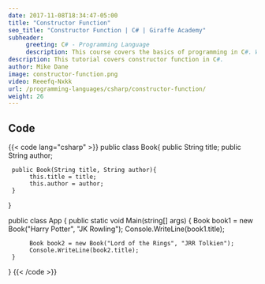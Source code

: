 ```yaml
---
date: 2017-11-08T18:34:47-05:00
title: "Constructor Function"
seo_title: "Constructor Function | C# | Giraffe Academy"
subheader:
     greeting: C# - Programming Language
     description: This course covers the basics of programming in C#. Work your way through the videos and we'll teach you everything you need to know to start your programming journey!
description: This tutorial covers constructor function in C#.
author: Mike Dane
image: constructor-function.png
video: Reeefq-Nxkk
url: /programming-languages/csharp/constructor-function/
weight: 26
---
```

## Code

{{< code lang="csharp" >}}
public class Book{
     public String title;
     public String author;

     public Book(String title, String author){
          this.title = title;
          this.author = author;
     }
}

public class App
{
     public static void Main(string[] args)
     {
          Book book1 = new Book("Harry Potter", "JK Rowling");
          Console.WriteLine(book1.title);

          Book book2 = new Book("Lord of the Rings", "JRR Tolkien");
          Console.WriteLine(book2.title);
     }
}
{{< /code >}}